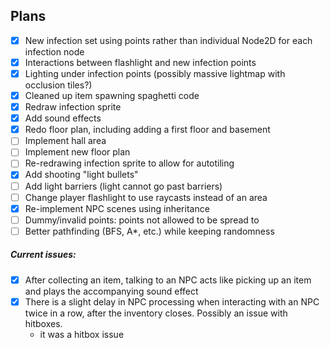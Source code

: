 ## Plans
- [x] New infection set using points rather than individual Node2D for each infection node
- [x] Interactions between flashlight and new infection points
- [x] Lighting under infection points (possibly massive lightmap with occlusion tiles?)
- [x] Cleaned up item spawning spaghetti code
- [x] Redraw infection sprite
- [x] Add sound effects
- [x] Redo floor plan, including adding a first floor and basement
- [ ] Implement hall area
- [ ] Implement new floor plan
- [ ] Re-redrawing infection sprite to allow for autotiling
- [x] Add shooting "light bullets"
- [ ] Add light barriers (light cannot go past barriers)
- [ ] Change player flashlight to use raycasts instead of an area
- [x] Re-implement NPC scenes using inheritance
- [ ] Dummy/invalid points: points not allowed to be spread to
- [ ] Better pathfinding (BFS, A*, etc.) while keeping randomness

##### Current issues:
- [x] After collecting an item, talking to an NPC acts like picking up an item and plays the accompanying sound effect
- [x] There is a slight delay in NPC processing when interacting with an NPC twice in a row, after the inventory closes. Possibly an issue with hitboxes.
    - it was a hitbox issue 



